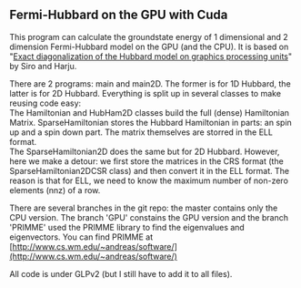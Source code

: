 Fermi-Hubbard on the GPU with Cuda
----------------------------------

This program can calculate the groundstate energy of 1 dimensional and 2 dimension Fermi-Hubbard model on the GPU (and the CPU). It is based on "[Exact diagonalization of the Hubbard model on graphics processing units](http://arxiv.org/abs/1204.3425)" by Siro and Harju.

There are 2 programs: main and main2D. The former is for 1D Hubbard, the latter is for
2D Hubbard. Everything is split up in several classes to make reusing code easy:  
The Hamiltonian and HubHam2D classes build the full (dense) Hamiltonian Matrix. SparseHamiltonian
stores the Hubbard Hamiltonian in parts: an spin up and a spin down part. The matrix themselves are
storred in the ELL format.  
The SparseHamiltonian2D does the same but for 2D Hubbard. However, here we make a detour: we first store
the matrices in the CRS format (the SparseHamiltonian2DCSR class) and then convert it in the ELL format.
The reason is that for ELL, we need to know the maximum number of non-zero elements (nnz) of a row.

There are several branches in the git repo: the master contains only the CPU version. The branch 'GPU'
constains the GPU version and the branch 'PRIMME' used the PRIMME library to find the eigenvalues and
eigenvectors. You can find PRIMME at [http://www.cs.wm.edu/~andreas/software/](http://www.cs.wm.edu/~andreas/software/)

All code is under GLPv2 (but I still have to add it to all files).

